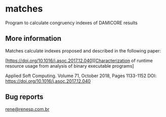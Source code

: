 # matches
Program to calculate congruency indexes of DAMICORE results

## More information

Matches calculate indexes proposed and described in the following paper:

[https://doi.org/10.1016/j.asoc.2017.12.040][Characterization of runtime resource usage from analysis of binary executable programs]

Applied Soft Computing. Volume 71, October 2018, Pages 1133-1152
DOI: https://doi.org/10.1016/j.asoc.2017.12.040

## Bug reports

rene@renesp.com.br

